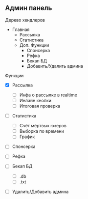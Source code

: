 ## Админ панель

Дерево хендлеров

- Главная
  - Рассылка
  - Статистика
  - Доп. Функции
    - Спонсерка
    - Рефка
    - Бекап БД
    - Добавить/Удалить админа


Функции

- [x] Рассылка
  - [ ] Инфа о рассылке в realtime
  - [ ] Инлайн кнопки
  - [ ] Итоговая проверка

- [ ] Статистика
  - [ ] Счёт мёртвых юзеров
  - [ ] Выборка по времени
  - [ ] График

- [ ] Спонсерка

- [ ] Рефка

- [ ] Бекап БД
  - [ ] .db 
  - [ ] .txt 

- [ ] Удалить/Добавить админа
